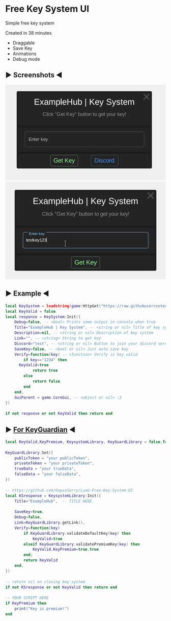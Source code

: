 # Free Key System UI
Simple free key system

Created in 38 minutes

- Draggable
- Save Key
- Animations
- Debug mode


##	▶ Screenshots ◀
![Screenshot 1](https://github.com/OopssSorry/LuaU-Free-Key-System-UI/blob/main/image1.png)
![Screenshot 2](https://github.com/OopssSorry/LuaU-Free-Key-System-UI/blob/main/image2.png)


##	▶ Example ◀
```lua
local KeySystem = loadstring(game:HttpGet("https://raw.githubusercontent.com/OopssSorry/LuaU-Free-Key-System-UI/main/source.lua"))()
local KeyValid = false
local response = KeySystem:Init({
	Debug=false, -- <bool> Prints some output in console when true
	Title="ExampleHub | Key System", -- <string or nil> Title of key system
	Description=nil, -- <string or nil> Description of key system
	Link="", -- <string> String to get key
	Discord="test", -- <string or nil> Button to join your discord server
	SaveKey=false, -- <bool or nil> Just auto save key
	Verify=function(key) -- <function> Verify is key valid
		if key=="1234" then
      KeyValid=true
			return true
		else
			return false
		end
	end,
	GuiParent = game.CoreGui, -- <object or nil> :3
})

if not response or not KeyValid then return end
```

##	▶ [For KeyGuardian](https://keyguardian.org) ◀
```lua
local KeyValid,KeyPremium, KeysystemLibrary, KeyGuardLibrary = false,false,loadstring(game:HttpGet("https://raw.githubusercontent.com/OopssSorry/LuaU-Free-Key-System-UI/main/source.lua"))(),loadstring(game:HttpGet("https://cdn.keyguardian.org/library/v1.0.0.lua"))()

KeyGuardLibrary.Set({
	publicToken = "your publicToken",
	privateToken = "your privateToken",
	trueData = "your trueData",
	falseData = "your falseData",
})

-- https://github.com/OopssSorry/LuaU-Free-Key-System-UI
local KSresponse = KeysystemLibrary:Init({
	Title="ExampleHub",  -- TITLE HERE
	
	SaveKey=true, 
	Debug=false, 
	Link=KeyGuardLibrary.getLink(), 
	Verify=function(key) 
		if KeyGuardLibrary.validateDefaultKey(key) then
			KeyValid=true
		elseif KeyGuardLibrary.validatePremiumKey(key) then
			KeyValid,KeyPremium=true,true
		end;
		return KeyValid
	end,
}) 

-- return nil on closing key system
if not KSresponse or not KeyValid then return end 

-- YOUR SCRIPT HERE
if KeyPremium then
	print("Key is premium!")
end
```
